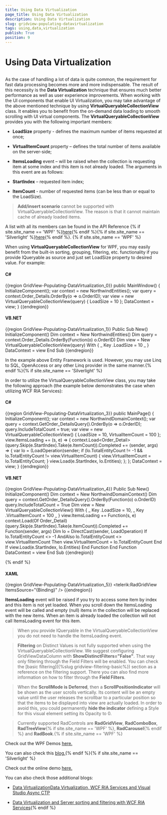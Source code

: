 ```yaml
---
title: Using Data Virtualization
page_title: Using Data Virtualization
description: Using Data Virtualization
slug: gridview-populating-datavirtualization
tags: using,data,virtualization
publish: True
position: 9
---
```


# Using Data Virtualization



## 

As the case of handling a lot of data is quite common, the requirement for fast data processing becomes more and more indispensable.  The result of this necessity is the __Data Virtualization__ technique that ensures much better performance as well as user experience improvements. 
When working with the UI components that enable UI Virtualization, you may take advantage of the above mentioned technique by using __VirtualQueryableCollectionView__ class. It enables you to benefit from the on-demand data loading to smooth scrolling with UI virtual components. 
The __VirtualQueryableCollectionView__ provides you with the following important members:

* __LoadSize__ property - defines the maximum number of items requested at once;
            

* __VirtualItemCount__ property – defines the total number of items available on the server-side;
            

* __ItemsLoading__ event – will be raised when the collection is requesting item at some index and this item is not already loaded. The arguments in this event are as follows:
            

* __StartIndex__ – requested item index;
            

* __ItemCount__ - number of requested items (can be less than or equal to the LoadSize).
            

>__Add/insert scenario__ cannot be supported with VirtualQueryableCollectionView. The reason is that it cannot maintain cache of already loaded items.
          

A list with all its members can be found in the API Reference
          {% if site.site_name == 'WPF' %}[here](http://www.telerik.com/help/wpf/allmembers_t_telerik_windows_data_virtualqueryablecollectionview.html){% endif %}{% if site.site_name == 'Silverlight' %}[here](http://www.telerik.com/help/silverlight/allmembers_t_telerik_windows_data_virtualqueryablecollectionview.html){% endif %}.
        {% if site.site_name == 'WPF' %}

When using __VirtualQueryableCollectionView__ for WPF, you may easily benefit from the built-in sorting, grouping, filtering, etc. functionality if you provide IQueryable as source and just set LoadSize property to desired value. For example:

#### __C#__

{{region GridView-Populating-DataVirtualization_0}}
	public MainWindow()
	        {
	            InitializeComponent();
	            var context = new NorthwindEntities();
	            var query = context.Order_Details.OrderBy(o => o.OrderID);
	            var view = new VirtualQueryableCollectionView(query) { LoadSize = 10 };
	            DataContext = view;
	        }
	{{endregion}}



#### __VB.NET__

{{region GridView-Populating-DataVirtualization_1}}
	Public Sub New()
	 InitializeComponent()
	 Dim context = New NorthwindEntities()
	 Dim query = context.Order_Details.OrderBy(Function(o) o.OrderID)
	 Dim view = New VirtualQueryableCollectionView(query) With { _
	  Key .LoadSize = 10 _
	 }
	 DataContext = view
	End Sub
	{{endregion}}



In the example above Entity Framework is used. However, you may use Linq to SQL, OpenAccess or any other Linq provider in the same manner.{% endif %}{% if site.site_name == 'Silverlight' %}

In order to utilize the VirtualQueryableCollectionView class, you may take the following approach (the example below demonstrates the case when utilizing WCF RIA Services):

#### __C#__

{{region GridView-Populating-DataVirtualization_3}}
	public MainPage()
	        {
	            InitializeComponent();
	            var context = new NorthwindDomainContext();
	            var query = context.GetOrder_DetailsQuery().OrderBy(o => o.OrderID);
	            query.IncludeTotalCount = true;
	            var view = new VirtualQueryableCollectionView() { LoadSize = 10, VirtualItemCount = 100 };
	            view.ItemsLoading += (s, e) =>
	            {
	                context.Load<Order_Detail>(query.Skip(e.StartIndex).Take(e.ItemCount)).Completed += (sender, args) =>
	               {
	                   var lo = (LoadOperation)sender;
	                   if (lo.TotalEntityCount != -1 && lo.TotalEntityCount != view.VirtualItemCount)
	                   {
	                       view.VirtualItemCount = lo.TotalEntityCount;
	                   }
	                   view.Load(e.StartIndex, lo.Entities);
	               };
	            };
	            DataContext = view;
	        }
	{{endregion}}



#### __VB.NET__

{{region GridView-Populating-DataVirtualization_4}}
	Public Sub New()
	 InitializeComponent()
	 Dim context = New NorthwindDomainContext()
	 Dim query = context.GetOrder_DetailsQuery().OrderBy(Function(o) o.OrderID)
	 query.IncludeTotalCount = True
	 Dim view = New VirtualQueryableCollectionView() With { _
	  Key .LoadSize = 10, _
	  Key .VirtualItemCount = 100 _
	 }
	 view.ItemsLoading += Function(s, e) 
	 context.Load(Of Order_Detail)(query.Skip(e.StartIndex).Take(e.ItemCount)).Completed += Function(sender, args) 
	 Dim lo = DirectCast(sender, LoadOperation)
	 If lo.TotalEntityCount <> -1 AndAlso lo.TotalEntityCount <> view.VirtualItemCount Then
	  view.VirtualItemCount = lo.TotalEntityCount
	 End If
	 view.Load(e.StartIndex, lo.Entities)
	End Function
	End Function
	 DataContext = view
	End Sub
	{{endregion}}

{% endif %}

#### __XAML__

{{region GridView-Populating-DataVirtualization_5}}
	<telerik:RadGridView ItemsSource="{Binding}" />
	{{endregion}}



__ItemsLoading__ event will be raised if you try to access some item by index and this item is not yet loaded. When you scroll down the ItemsLoading event will be called and empty (null) items in the collection will be replaced with the new items. When an item is already loaded the collection will not call ItemsLoading event for this item.
        

>When you provide IQueryable in the VirtualQueryableCollectionView you do not need to handle the ItemsLoading event.

>__Filtering__ on Distinct Values is not fully supported when using the VirtualQueryableCollectionView. We suggest configuring GridViewDataColumn with __ShowDistinctFilters="False"__. 
            That way only filtering through the Field Filters will be enabled. You can check the [basic filtering]({%slug gridview-filtering-basic%}) section as a reference on the filtering support. There you can also find more information on how to filter through the __Field Filters__.
            

>When the __ScrollMode is Deferred__, then a __ScrollPositionIndicator__ will be shown as the user scrolls vertically. Its content will be an empty value until the user releases the scrollbar to a particular position so that the items to be displayed into view are actually loaded. In order to avoid this, you could permanently __hide the indicator__ defining a Style for this visual element setting its Opacity to 0.
          

>Currently supported RadControls are __RadGridView__, __RadComboBox__, __RadTreeView__{% if site.site_name == 'WPF' %}, __RadCarousel__{% endif %} and __RadBook__.{% if site.site_name == 'WPF' %}

Check out the WPF Demos [here.](http://demos.telerik.com/wpf/)

You can also check this
          [blog.](
              http://blogs.telerik.com/vladimirenchev/posts/10-10-20/data-virtualization-for-your-silverlight-and-wpf-applications.aspx
            ){% endif %}{% if site.site_name == 'Silverlight' %}

Check out the online demo [here.](http://demos.telerik.com/silverlight/#DataVirtualization/FirstLook)

You can also check those additional blogs:

* [Data Virtualization](
                http://blogs.telerik.com/vladimirenchev/posts/10-10-20/data-virtualization-for-your-silverlight-and-wpf-applications.aspx
              )[Data Virtualization, WCF RIA Services and Visual Studio Async CTP](
                http://blogs.telerik.com/vladimirenchev/posts/11-04-18/telerik-data-virtualization-wcf-ria-services-and-visual-studio-async-ctp.aspx
              )

* [Data Virtualization and Server sorting and filtering with WCF RIA Services](
                http://blogs.telerik.com/vladimirenchev/posts/10-12-09/server-sorting-and-filtering-with-wcf-ria-services-and-telerik-data-virtualization-for-silverlight.aspx
              ){% endif %}



